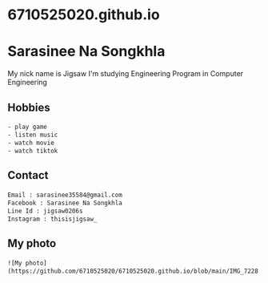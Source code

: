 # 6710525020.github.io
# Sarasinee Na Songkhla
My nick name is Jigsaw I'm studying Engineering Program in Computer Engineering
## Hobbies
	- play game
	- listen music
	- watch movie
	- watch tiktok
## Contact
	Email : sarasinee35584@gmail.com
	Facebook : Sarasinee Na Songkhla
	Line Id : jigsaw0206s
	Instagram : thisisjigsaw_
## My photo
	![My photo](https://github.com/6710525020/6710525020.github.io/blob/main/IMG_7228.jpeg)
  
